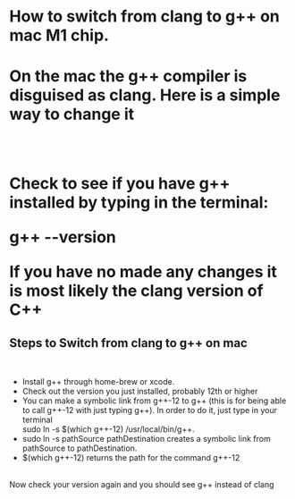<h1>How to switch from clang to g++ on mac M1 chip. <h1>


<p>On the mac the g++ compiler is disguised as clang. Here is a simple way to change it</p> 
  <br>





<p>Check to see if you have g++ installed by typing in the terminal: <br>

g++ --version<br>
  
If you have no made any changes it is most likely the clang version of C++
  </p>

  
  <h2> Steps to Switch from clang to g++ on mac </h2> <br>

<ul>
<li>Install g++ through home-brew or xcode.</li>
<li>Check out the version you just installed, probably 12th or higher</li>
<li>You can make a symbolic link from g++-12 to g++ (this is for being able to call g++-12 with just typing g++). In order to do it, just type in your terminal<br> sudo ln -s $(which g++-12) /usr/local/bin/g++.</li>

<li> sudo ln -s pathSource pathDestination creates a symbolic link from pathSource to pathDestination.</li>

<li>$(which g++-12) returns the path for the command g++-12</li>

  <br>

</ul>


<p>Now check your version again and you should see  g++ instead of clang </p>
